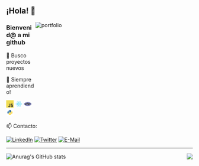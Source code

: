 
## ¡Hola! 🚀
<a href="" target="blank"><img align="right" width="425px" height="245px" src="https://github.com/wllparedes/brightonJCR.github.io/blob/main/img/aficion.jpg" alt="portfolio" /></a> 
### Bienvenid@ a mi github

🔭 Busco proyectos nuevos

🌱 Siempre aprendiendo!

<code><img height="20" alt="javascript" src="https://raw.githubusercontent.com/github/explore/80688e429a7d4ef2fca1e82350fe8e3517d3494d/topics/javascript/javascript.png"></code>
<code><img height="20" alt="react" src="https://raw.githubusercontent.com/github/explore/80688e429a7d4ef2fca1e82350fe8e3517d3494d/topics/react/react.png"></code>
<code><img height="20" alt="php" src="https://raw.githubusercontent.com/github/explore/80688e429a7d4ef2fca1e82350fe8e3517d3494d/topics/php/php.png"></code>
<code><img height="20" alt="python" src="https://raw.githubusercontent.com/github/explore/80688e429a7d4ef2fca1e82350fe8e3517d3494d/topics/python/python.png"></code>

📫 Contacto:

[![LinkedIn](https://img.shields.io/badge/LinkedIn-0077B5?style=for-the-badge&logo=linkedin&logoColor=white)](https://www.linkedin.com/in/walin-paredes)
[![Twitter](https://img.shields.io/badge/Twitter-1877F2?style=for-the-badge&logo=twitter&logoColor=white)](https://www.twitter.com/)
[![E-Mail](https://img.shields.io/badge/Email-006aff?style=for-the-badge&logo=maildotru&logoColor=white&color=red)](mailto:walinparedes3010@gmail.com)

---

<a href="https://github.com/wllparedes/github-readme-stats" ><img align="right" src="https://github-readme-stats.vercel.app/api/top-langs/?username=wllparedes&layout=compact&theme=jolly&hide_border=true" /></a>

![Anurag's GitHub stats](https://github-readme-stats.vercel.app/api?username=wllparedes&show_icons=true&theme=radical)


